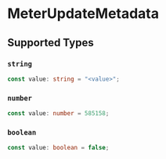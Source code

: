 # MeterUpdateMetadata


## Supported Types

### `string`

```typescript
const value: string = "<value>";
```

### `number`

```typescript
const value: number = 585158;
```

### `boolean`

```typescript
const value: boolean = false;
```

